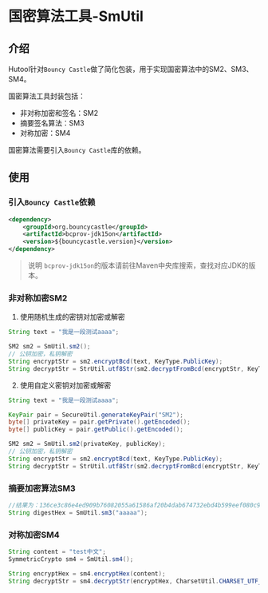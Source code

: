 国密算法工具-SmUtil
===

## 介绍
Hutool针对`Bouncy Castle`做了简化包装，用于实现国密算法中的SM2、SM3、SM4。

国密算法工具封装包括：

- 非对称加密和签名：SM2
- 摘要签名算法：SM3
- 对称加密：SM4

国密算法需要引入`Bouncy Castle`库的依赖。

## 使用

### 引入`Bouncy Castle`依赖

```xml
<dependency>
	<groupId>org.bouncycastle</groupId>
	<artifactId>bcprov-jdk15on</artifactId>
	<version>${bouncycastle.version}</version>
</dependency>
```

> 说明
> `bcprov-jdk15on`的版本请前往Maven中央库搜索，查找对应JDK的版本。

### 非对称加密SM2

1. 使用随机生成的密钥对加密或解密

```java
String text = "我是一段测试aaaa";

SM2 sm2 = SmUtil.sm2();
// 公钥加密，私钥解密
String encryptStr = sm2.encryptBcd(text, KeyType.PublicKey);
String decryptStr = StrUtil.utf8Str(sm2.decryptFromBcd(encryptStr, KeyType.PrivateKey));
```

2. 使用自定义密钥对加密或解密

```java
String text = "我是一段测试aaaa";

KeyPair pair = SecureUtil.generateKeyPair("SM2");
byte[] privateKey = pair.getPrivate().getEncoded();
byte[] publicKey = pair.getPublic().getEncoded();

SM2 sm2 = SmUtil.sm2(privateKey, publicKey);
// 公钥加密，私钥解密
String encryptStr = sm2.encryptBcd(text, KeyType.PublicKey);
String decryptStr = StrUtil.utf8Str(sm2.decryptFromBcd(encryptStr, KeyType.PrivateKey));
```

### 摘要加密算法SM3

```java
//结果为：136ce3c86e4ed909b76082055a61586af20b4dab674732ebd4b599eef080c9be
String digestHex = SmUtil.sm3("aaaaa");
```

### 对称加密SM4

```java
String content = "test中文";
SymmetricCrypto sm4 = SmUtil.sm4();

String encryptHex = sm4.encryptHex(content);
String decryptStr = sm4.decryptStr(encryptHex, CharsetUtil.CHARSET_UTF_8);
```